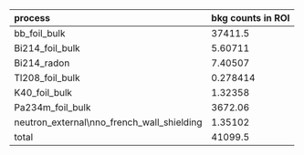 | **process**                                    | **bkg counts in ROI** |
|:-----------------------------------------------|:----------------------|
| bb\_foil\_bulk                                 | 37411.5               |
| Bi214\_foil\_bulk                              | 5.60711               |
| Bi214\_radon                                   | 7.40507               |
| Tl208\_foil\_bulk                              | 0.278414              |
| K40\_foil\_bulk                                | 1.32358               |
| Pa234m\_foil\_bulk                             | 3672.06               |
| neutron\_external\nno\_french\_wall\_shielding | 1.35102               |
| total                                          | 41099.5               |
